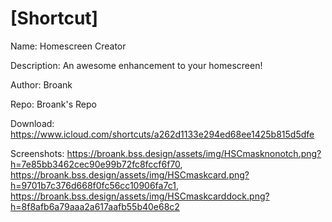 # [Shortcut]

Name: Homescreen Creator

Description: An awesome enhancement to your homescreen!

Author: Broank

Repo: Broank's Repo

Download: https://www.icloud.com/shortcuts/a262d1133e294ed68ee1425b815d5dfe

Screenshots: https://broank.bss.design/assets/img/HSCmasknonotch.png?h=7e85bb3462cec90e99b72fc8fccf6f70, https://broank.bss.design/assets/img/HSCmaskcard.png?h=9701b7c376d668f0fc56cc10906fa7c1, https://broank.bss.design/assets/img/HSCmaskcarddock.png?h=8f8afb6a79aaa2a617aafb55b40e68c2 
